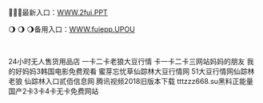 <p>
	🎯🎯🎯最新入口：<a href="http://www.baidu.com/link?url=6MA2SWnO3Raqke39an_0PUxosM6ZrUGzi1BN9tNnlPW&wd">WWW.2fui.PPT</a> 
	<p>
		🌖
🌖
🌖备用入口：<a href="http://www.baidu.com/link?url=6MA2SWnO3Raqke39an_0PUxosM6ZrUGzi1BN9tNnlPW&wd">WWW.fuiepp.UPOU</a> 
	</p>
	<p>
		<br />
	</p>
	<p>
		24小时无人售货用品店
一卡二卡老狼大豆行情
卡一卡二卡三网站妈妈的朋友
我的好妈妈3韩国电影免费观看
蜜芽忘忧草仙踪林大豆行情网
51大豆行情网仙踪林老狼
仙踪林入口贰佰信息网
腾讯视频2018旧版本下载
tttzzz668.su黑料正能量
国产2卡3卡4卡无卡免费网站
	</p>
